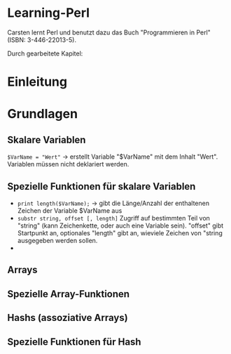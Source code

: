 # Learning-Perl
Carsten lernt Perl und benutzt dazu das Buch "Programmieren in Perl" (ISBN: 3-446-22013-5).

Durch gearbeitete Kapitel:

# Einleitung
# Grundlagen
## Skalare Variablen
`$VarName = "Wert"` -> erstellt Variable "$VarName" mit dem Inhalt "Wert". Variablen müssen nicht deklariert werden.

## Spezielle Funktionen für skalare Variablen
* `print length($VarName);` -> gibt die Länge/Anzahl der enthaltenen Zeichen der Variable $VarName aus
* `substr string, offset [, length]`
Zugriff auf bestimmten Teil von "string" (kann Zeichenkette, oder auch eine Variable sein). "offset" gibt Startpunkt an, optionales "length" gibt an, wieviele Zeichen von "string ausgegeben werden sollen.
* 
## Arrays
## Spezielle Array-Funktionen
## Hashs (assoziative Arrays)
## Spezielle Funktionen für Hash


